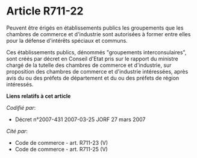 # Article R711-22

Peuvent être érigés en établissements publics les groupements que les chambres de commerce et d'industrie sont autorisées à
former entre elles pour la défense d'intérêts spéciaux et communs.

Ces établissements publics, dénommés "groupements interconsulaires", sont créés par décret en Conseil d'Etat pris sur le
rapport du ministre chargé de la tutelle des chambres de commerce et d'industrie, sur proposition des chambres de commerce et
d'industrie intéressées, après avis du ou des préfets de département et du ou des préfets de région intéressés.

**Liens relatifs à cet article**

_Codifié par_:

  - Décret n°2007-431 2007-03-25 JORF 27 mars 2007

_Cité par_:

  - Code de commerce - art. R711-23 (V)
  - Code de commerce - art. R711-25 (V)
